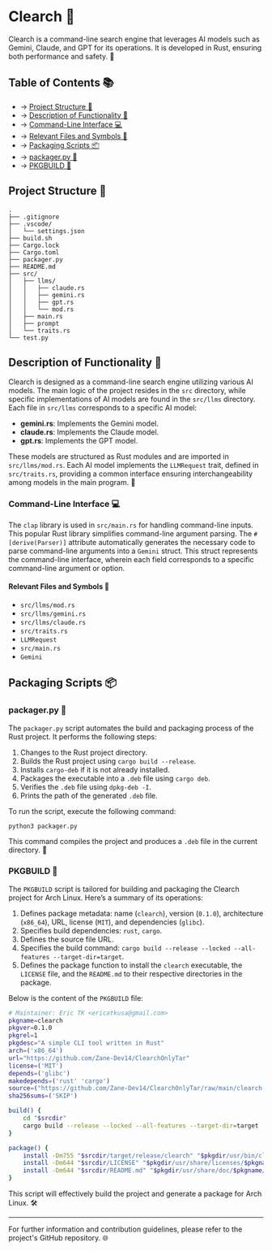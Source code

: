 # Clearch 🚀 

Clearch is a command-line search engine that leverages AI models such as Gemini, Claude, and GPT for its operations. It is developed in Rust, ensuring both performance and safety. 🦀 

## Table of Contents 📚
- -> [Project Structure 📂](#project-structure-)
- -> [Description of Functionality 📝](#description-of-functionality-)
- -> [Command-Line Interface 💻](#command-line-interface-)
- -> [Relevant Files and Symbols 📂](#relevant-files-and-symbols-)
- -> [Packaging Scripts 📦](#packaging-scripts-)
- -> [packager.py 🐍](#packagerpy-)
- -> [PKGBUILD 💽](#pkgbuild-)

## Project Structure 📂 

```
. 
├── .gitignore 
├── .vscode/ 
│   └── settings.json 
├── build.sh 
├── Cargo.lock 
├── Cargo.toml 
├── packager.py 
├── README.md 
├── src/ 
│   ├── llms/ 
│   │   ├── claude.rs 
│   │   ├── gemini.rs 
│   │   ├── gpt.rs 
│   │   └── mod.rs 
│   ├── main.rs 
│   ├── prompt 
│   └── traits.rs 
└── test.py 
``` 

## Description of Functionality 📝 

Clearch is designed as a command-line search engine utilizing various AI models. The main logic of the project resides in the `src` directory, while specific implementations of AI models are found in the `src/llms` directory. Each file in `src/llms` corresponds to a specific AI model: 

- **gemini.rs**: Implements the Gemini model. 
- **claude.rs**: Implements the Claude model. 
- **gpt.rs**: Implements the GPT model. 

These models are structured as Rust modules and are imported in `src/llms/mod.rs`. Each AI model implements the `LLMRequest` trait, defined in `src/traits.rs`, providing a common interface ensuring interchangeability among models in the main program. 🔄 

### Command-Line Interface 💻 

The `clap` library is used in `src/main.rs` for handling command-line inputs. This popular Rust library simplifies command-line argument parsing. The `#[derive(Parser)]` attribute automatically generates the necessary code to parse command-line arguments into a `Gemini` struct. This struct represents the command-line interface, wherein each field corresponds to a specific command-line argument or option. 

#### Relevant Files and Symbols 📂 

- `src/llms/mod.rs` 
- `src/llms/gemini.rs` 
- `src/llms/claude.rs` 
- `src/traits.rs` 
- `LLMRequest` 
- `src/main.rs` 
- `Gemini` 

## Packaging Scripts 📦 

### packager.py 🐍 

The `packager.py` script automates the build and packaging process of the Rust project. It performs the following steps: 

1. Changes to the Rust project directory. 
2. Builds the Rust project using `cargo build --release`. 
3. Installs `cargo-deb` if it is not already installed. 
4. Packages the executable into a `.deb` file using `cargo deb`. 
5. Verifies the `.deb` file using `dpkg-deb -I`. 
6. Prints the path of the generated `.deb` file. 

To run the script, execute the following command: 

```sh 
python3 packager.py 
``` 

This command compiles the project and produces a `.deb` file in the current directory. 📄 

### PKGBUILD 💽 

The `PKGBUILD` script is tailored for building and packaging the Clearch project for Arch Linux. Here’s a summary of its operations: 

1. Defines package metadata: name (`clearch`), version (`0.1.0`), architecture (`x86_64`), URL, license (`MIT`), and dependencies (`glibc`). 
2. Specifies build dependencies: `rust`, `cargo`. 
3. Defines the source file URL. 
4. Specifies the build command: `cargo build --release --locked --all-features --target-dir=target`. 
5. Defines the package function to install the `clearch` executable, the `LICENSE` file, and the `README.md` to their respective directories in the package. 

Below is the content of the `PKGBUILD` file: 

```sh 
# Maintainer: Eric TK <ericatkusa@gmail.com> 
pkgname=clearch 
pkgver=0.1.0 
pkgrel=1 
pkgdesc="A simple CLI tool written in Rust" 
arch=('x86_64') 
url="https://github.com/Zane-Dev14/ClearchOnlyTar" 
license=('MIT') 
depends=('glibc') 
makedepends=('rust' 'cargo') 
source=("https://github.com/Zane-Dev14/ClearchOnlyTar/raw/main/clearch-cli-0.1.0.tar.gz") 
sha256sums=('SKIP') 

build() { 
    cd "$srcdir" 
    cargo build --release --locked --all-features --target-dir=target 
} 

package() { 
    install -Dm755 "$srcdir/target/release/clearch" "$pkgdir/usr/bin/clearch" 
    install -Dm644 "$srcdir/LICENSE" "$pkgdir/usr/share/licenses/$pkgname/LICENSE" 
    install -Dm644 "$srcdir/README.md" "$pkgdir/usr/share/doc/$pkgname/README.md" 
} 
``` 

This script will effectively build the project and generate a package for Arch Linux. 🛠️ 

---

For further information and contribution guidelines, please refer to the project's GitHub repository. 🌐
